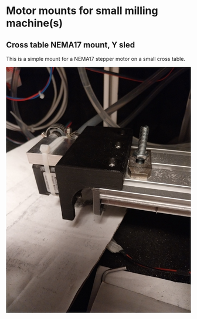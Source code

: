 # Motor mounts for small milling machine(s)

## Cross table NEMA17 mount, Y sled

This is a simple mount for a NEMA17 stepper motor on a small
cross table.

![](https://raw.githubusercontent.com/tspspi/freecadModel/refs/heads/master/Machine%20Parts/CNC%20Mill%201/MotorMounts/CrossTableMount01_001.jpg)
